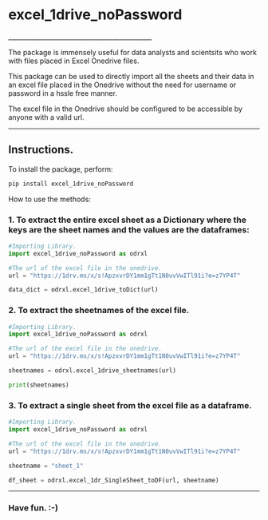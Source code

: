 <h1>excel_1drive_noPassword</h1>   
_____________________________________________  

The package is immensely useful for data analysts and scientsits who work with files placed in Excel Onedrive files.

This package can be used to directly import all the sheets and their data in an excel file placed in the Onedrive without the need for username or password in a hssle free manner.

The excel file in the Onedrive should be configured to be accessible by anyone with a valid url.


_____________________________________________

<h2>Instructions.</h2>  

To install the package, perform:  

```python
pip install excel_1drive_noPassword
```
 
How to use the methods:  

<h3>1. To extract the entire excel sheet as a Dictionary where the keys are the sheet names and the values are the dataframes:  </h3>

```python
#Importing Library.
import excel_1drive_noPassword as odrxl

#The url of the excel file in the onedrive.
url = "https://1drv.ms/x/s!ApzxvrDY1mm1gTt1N0uvVwITl91i?e=z7YP4T"

data_dict = odrxl.excel_1drive_toDict(url)
```

<h3>2. To extract the sheetnames of the excel file.  </h3>

```python
#Importing Library.
import excel_1drive_noPassword as odrxl

#The url of the excel file in the onedrive.
url = "https://1drv.ms/x/s!ApzxvrDY1mm1gTt1N0uvVwITl91i?e=z7YP4T"

sheetnames = odrxl.excel_1drive_sheetnames(url)

print(sheetnames)
```

<h3>3. To extract a single sheet from the excel file as a dataframe.  </h3>

```python
#Importing Library.
import excel_1drive_noPassword as odrxl

#The url of the excel file in the onedrive.
url = "https://1drv.ms/x/s!ApzxvrDY1mm1gTt1N0uvVwITl91i?e=z7YP4T"

sheetname = "sheet_1"

df_sheet = odrxl.excel_1dr_SingleSheet_toDF(url, sheetname)
```



_____________________________________________

<h3>Have fun. :-) </h3>